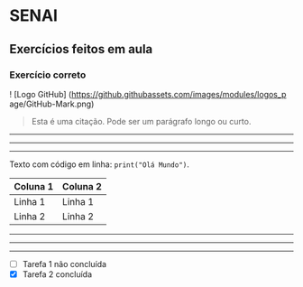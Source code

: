 # SENAI
## Exercícios feitos em aula
### Exercício correto
! [Logo GitHub] (https://github.githubassets.com/images/modules/logos_p
age/GitHub-Mark.png)
> Esta é uma citação.
> Pode ser um parágrafo longo ou curto.
---
***
___
Texto com código em linha: `print("Olá Mundo")`.

| Coluna 1 | Coluna 2 |
| -------- | -------- |
| Linha 1 | Linha 1 |
| Linha 2 | Linha 2 |
---
***
___
- [ ] Tarefa 1 não concluída
- [x] Tarefa 2 concluída

